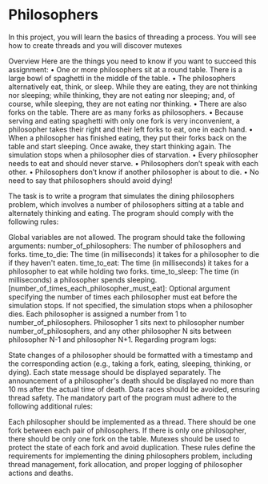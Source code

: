 # Philosophers
In this project, you will learn the basics of threading a process.
You will see how to create threads and you will discover mutexes

Overview
Here are the things you need to know if you want to succeed this assignment:
• One or more philosophers sit at a round table.
There is a large bowl of spaghetti in the middle of the table.
• The philosophers alternatively eat, think, or sleep.
While they are eating, they are not thinking nor sleeping;
while thinking, they are not eating nor sleeping;
and, of course, while sleeping, they are not eating nor thinking.
• There are also forks on the table. There are as many forks as philosophers.
• Because serving and eating spaghetti with only one fork is very inconvenient, a
philosopher takes their right and their left forks to eat, one in each hand.
• When a philosopher has finished eating, they put their forks back on the table and
start sleeping. Once awake, they start thinking again. The simulation stops when
a philosopher dies of starvation.
• Every philosopher needs to eat and should never starve.
• Philosophers don’t speak with each other.
• Philosophers don’t know if another philosopher is about to die.
• No need to say that philosophers should avoid dying!

The task is to write a program that simulates the dining philosophers problem, which involves a number of philosophers sitting at a table and alternately thinking and eating. The program should comply with the following rules:

Global variables are not allowed.
The program should take the following arguments:
number_of_philosophers: The number of philosophers and forks.
time_to_die: The time (in milliseconds) it takes for a philosopher to die if they haven't eaten.
time_to_eat: The time (in milliseconds) it takes for a philosopher to eat while holding two forks.
time_to_sleep: The time (in milliseconds) a philosopher spends sleeping.
[number_of_times_each_philosopher_must_eat]: Optional argument specifying the number of times each philosopher must eat before the simulation stops. If not specified, the simulation stops when a philosopher dies.
Each philosopher is assigned a number from 1 to number_of_philosophers.
Philosopher 1 sits next to philosopher number number_of_philosophers, and any other philosopher N sits between philosopher N-1 and philosopher N+1.
Regarding program logs:

State changes of a philosopher should be formatted with a timestamp and the corresponding action (e.g., taking a fork, eating, sleeping, thinking, or dying).
Each state message should be displayed separately.
The announcement of a philosopher's death should be displayed no more than 10 ms after the actual time of death.
Data races should be avoided, ensuring thread safety.
The mandatory part of the program must adhere to the following additional rules:

Each philosopher should be implemented as a thread.
There should be one fork between each pair of philosophers. If there is only one philosopher, there should be only one fork on the table.
Mutexes should be used to protect the state of each fork and avoid duplication.
These rules define the requirements for implementing the dining philosophers problem, including thread management, fork allocation, and proper logging of philosopher actions and deaths.
